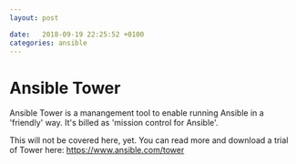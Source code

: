```yaml
---
layout: post

date:   2018-09-19 22:25:52 +0100
categories: ansible
---
```

Ansible Tower
=============

Ansible Tower is a manangement tool to enable running Ansible in a
'friendly' way. It's billed as 'mission control for Ansible'.

This will not be covered here, yet. You can read more and download a
trial of Tower here: <https://www.ansible.com/tower>
